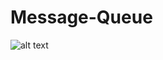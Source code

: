 # Message-Queue
![alt text](https://lh3.googleusercontent.com/krceUootgsBy_hGbCr5-kel2k-hzbCbRQA2OGPXSn-gxSzgNNPXJ0sGP_z19gCPyTaL9hjeRFYorX5RE3--zHZyTeILf8Tk6LJotayVDHiUO-9No8jRBaAtKOFFxHkqZLcCoevIvQRcFCBVVjZA-gPVwjeaaw8qJGuEOWZfuYtogW0GQqwFjYx3LyHfKDZtCaIx3c2d1y8rQzJFj-JFWwbNxnlpYm9xnj0iNgrLQFhwJbwEtMX0d5-k6LjIuWaSrnsPv2L2ExKQOrOYk4B9XZ4dp953Gymt2O0XD5XvGfUIDzjb7WxMtM51YhA1LWEJjpSTOg4uoZ0YyaeinJI3CfCFaV9qVNKSTHAdW6fpsh-wpGJBNspBTu74GzwISPCFlh_oXRO53aTtdcTHg_t57ZnhcSTpgEkxSkw5kMKvEQi9lof8Ch1YXUMkHiffd8Zn9F55B0e8OyRRxLE5BF8PONdld_xN4LjGeRwO31IfTbc2A5acfFnzWOkbT8HDuUd_i2ziQzUbb4KF3B4Eev4VcUM368QnJMD-f0azGbGIbh91iTlMsaxw152DnRbSOcxJEZu2oHuTSNctfu0FJ7WdURJd15dXUI32MyIXKl8a2ZJLGnPh-D2WKdxMug2e6ZMA4bEZJZiDV8GyeKYdSBmCxYLfmxoZkeD1jluKCXV4HIypzoRRPUqtPtitZiVTgzyKV0AQ3J6lyXkPeQiZJcq_uowbYEw81lsmVf_9vwWHi1s1_uEL24B-FIolS51g=w1017-h611-no?authuser=0)
